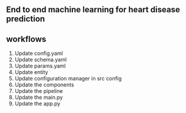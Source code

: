 ## End to end machine learning for heart disease prediction ##

## workflows 

1. Update config.yaml
2. Update schema.yaml
3. Update params.yaml
4. Update entity
5. Update configuration manager in src config
6. Update the components
7. Update the pipeline
8. Update the main.py
9. Update the app.py

